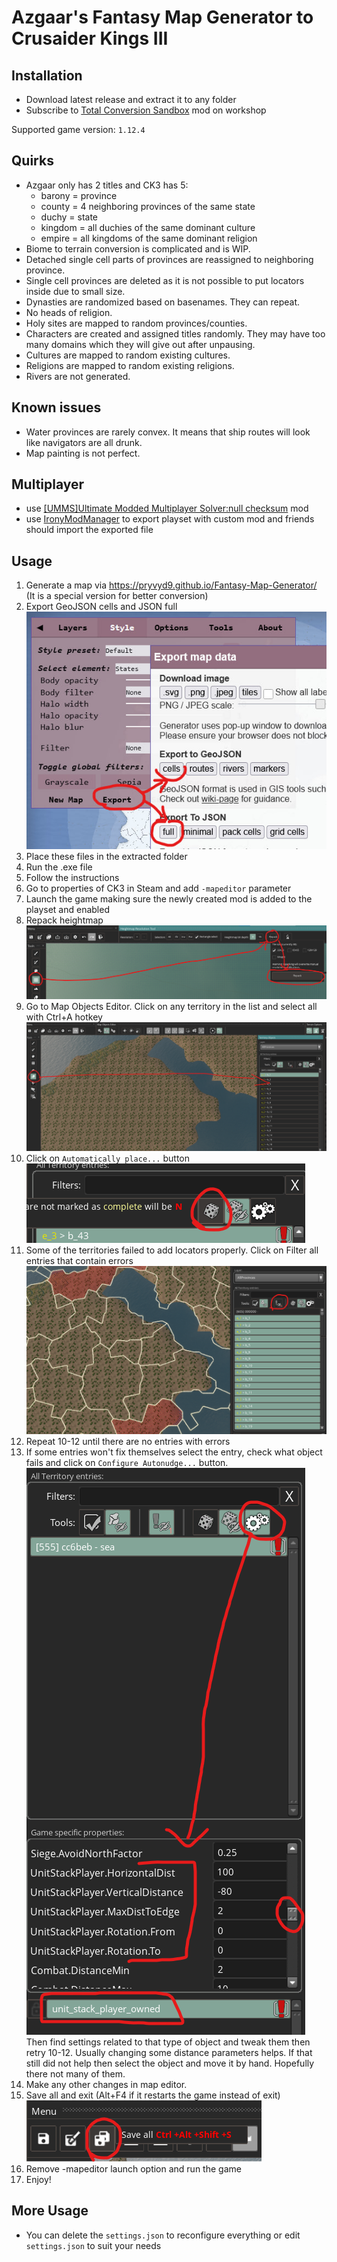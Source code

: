 # Azgaar's Fantasy Map Generator to Crusaider Kings III
## Installation
- Download latest release and extract it to any folder
- Subscribe to [Total Conversion Sandbox](https://steamcommunity.com/sharedfiles/filedetails/?id=2524797018) mod on workshop

Supported game version: `1.12.4`

## Quirks
- Azgaar only has 2 titles and CK3 has 5:
	- barony = province
	- county = 4 neighboring provinces of the same state
	- duchy = state
	- kingdom = all duchies of the same dominant culture
	- empire = all kingdoms of the same dominant religion
- Biome to terrain conversion is complicated and is WIP.
- Detached single cell parts of provinces are reassigned to neighboring province.
- Single cell provinces are deleted as it is not possible to put locators inside due to small size.
- Dynasties are randomized based on basenames. They can repeat.
- No heads of religion.
- Holy sites are mapped to random provinces/counties.
- Characters are created and assigned titles randomly. They may have too many domains which they will give out after unpausing.
- Cultures are mapped to random existing cultures.
- Religions are mapped to random existing religions.
- Rivers are not generated.

## Known issues
- Water provinces are rarely convex. It means that ship routes will look like navigators are all drunk.
- Map painting is not perfect.

## Multiplayer
- use [[UMMS]Ultimate Modded Multiplayer Solver:null checksum](https://steamcommunity.com/sharedfiles/filedetails/?id=3227254722) mod
- use [IronyModManager](https://bcssov.github.io/IronyModManager/) to export playset with custom mod and friends should import the exported file

## Usage
1. Generate a map via https://pryvyd9.github.io/Fantasy-Map-Generator/ (It is a special version for better conversion)
2. Export GeoJSON cells and JSON full
![screenshot](docs/photo_2024-05-08_21-40-06.jpg)
3. Place these files in the extracted folder
4. Run the .exe file
5. Follow the instructions
6. Go to properties of CK3 in Steam and add `-mapeditor` parameter
7. Launch the game making sure the newly created mod is added to the playset and enabled
8. Repack heightmap
![screenshot](docs/Screenshot_2024-05-08_214628.png)
10. Go to Map Objects Editor. Click on any territory in the list and select all with Ctrl+A hotkey
![screenshot](docs/Screenshot_2024-05-08_214847.png)
11. Click on `Automatically place...` button
![screenshot](docs/Screenshot_2024-05-08_215322.png)
12. Some of the territories failed to add locators properly. Click on Filter all entries that contain errors
![screenshot](docs/Screenshot_2024-05-08_215116.png)
13. Repeat 10-12 until there are no entries with errors
14. If some entries won't fix themselves select the entry, check what object fails and click on `Configure Autonudge...` button.
![screenshot](docs/Screenshot_2024-05-08_215624.png)
Then find settings related to that type of object and tweak them then retry 10-12.
Usually changing some distance parameters helps.
If that still did not help then select the object and move it by hand.
Hopefully there not many of them.
15. Make any other changes in map editor.
16. Save all and exit (Alt+F4 if it restarts the game instead of exit)
![screenshot](docs/Screenshot_2024-05-08_220216.png)
17. Remove -mapeditor launch option and run the game
18. Enjoy!

## More Usage
- You can delete the `settings.json` to reconfigure everything or edit `settings.json` to suit your needs